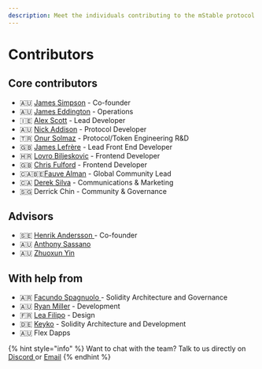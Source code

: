 ```yaml
---
description: Meet the individuals contributing to the mStable protocol
---
```


# Contributors

## Core contributors 

* 🇦🇺 [James Simpson](https://www.linkedin.com/in/jamesronaldsimpson/) - Co-founder 
* 🇦🇺 [James Eddington](https://twitter.com/jwpeddington) - Operations
* 🇮🇪 [Alex Scott](https://github.com/alsco77) -  Lead Developer
* 🇦🇺 [Nick Addison](https://www.linkedin.com/in/nick-addison/) - Protocol Developer 
* 🇹🇷 [Onur Solmaz](https://twitter.com/onurhsolmaz) - Protocol/Token Engineering R&D
* 🇬🇧 [James Lefrère](https://github.com/JamesLefrere) -  Lead Front End Developer
* 🇭🇷 [Lovro Biljeskovic](https://github.com/lovrobiljeskovic) - Frontend Developer
* 🇬🇧 [Chris Fulford](https://github.com/chrisjgf) - Frontend Developer
* 🇨🇦🇧🇪[Fauve Alman](https://twitter.com/catctrlalt) - Global Community Lead 
* 🇨🇦 [Derek Silva](https://twitter.com/DerekSilva) - Communications & Marketing 
* 🇸🇬 Derrick Chin - Community & Governance 

## Advisors

* 🇸🇪 [Henrik Andersson ](https://www.linkedin.com/in/henrikandersson/) - Co-founder
* 🇦🇺 [Anthony Sassano](https://twitter.com/sassal0x)
* 🇦🇺 [Zhuoxun Yin](https://www.linkedin.com/in/zhuoxun-yin-3ba93728)

## With help from

* 🇦🇷 [Facundo Spagnuolo ](https://www.linkedin.com/in/facuspagnuolo/)- Solidity Architecture and Governance
* 🇦🇺 [Ryan Miller](https://www.linkedin.com/in/ryan-miller-rozifus/) - Development
* 🇫🇷 [Lea Filipo](https://www.linkedin.com/in/leafilipowicz/) - Design 
* 🇩🇪 [Keyko](https://www.keyko.io/) - Solidity Architecture and Development
* 🇦🇺 Flex Dapps 

{% hint style="info" %}
Want to chat with the team? Talk to us directly on [Discor​​d ](https://discord.com/invite/pgCVG7e)or [Email](mailto:info@mstable.org)
{% endhint %}

